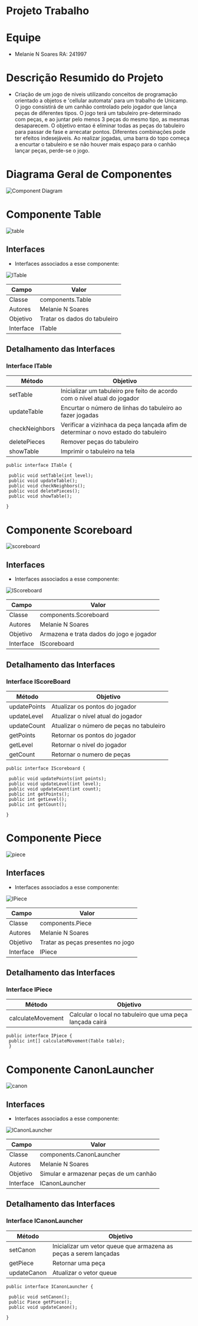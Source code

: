 # Projeto Trabalho

# Equipe
* Melanie N Soares RA: 241997

# Descrição Resumido do Projeto
* Criação de um jogo de niveis utilizando conceitos de programação orientado a objetos e 'cellular automata' para um trabalho de Unicamp.
 O jogo consistirá de um canhão controlado pelo jogador que lança peças de diferentes tipos. O jogo terá um tabuleiro pre-determinado com peças, e ao juntar pelo menos 3 peças do mesmo tipo, as mesmas desaparecem. O objetivo entao é eliminar todas as peças do tabuleiro para passar de fase e arrecatar pontos. Diferentes combinações pode ter efeitos indesejáveis. Ao realizar jogadas, uma barra do topo começa a encurtar o tabuleiro e se não houver mais espaço para o canhão lançar peças, perde-se o jogo.

# Diagrama Geral de Componentes


![Component Diagram](component-diagram.png)



# Componente Table
![table](Ctable.png)
## Interfaces
  * Interfaces associados a esse componente:
  
![ITable](ITABLE.png)
  
Campo | Valor
----- | -----
Classe | components.Table
Autores | Melanie N Soares
Objetivo | Tratar os dados do tabuleiro
Interface | ITable

## Detalhamento das Interfaces

### Interface ITable

Método | Objetivo
-------| --------
setTable | Inicializar um tabuleiro pre feito de acordo com o nível atual do jogador
updateTable | Encurtar o número de linhas do tabuleiro ao fazer jogadas
checkNeighbors| Verificar a vizinhaca da peça lançada afim de determinar o novo estado do tabuleiro
deletePieces| Remover peças do tabuleiro
showTable| Imprimir o tabuleiro na tela

~~~
public interface ITable {

 public void setTable(int level);
 public void updateTable();
 public void checkNeighbors();
 public void deletePieces();
 public void showTable();
 
}
~~~








# Componente Scoreboard
![scoreboard](Cscoreboard.png)

## Interfaces
  * Interfaces associados a esse componente:
  
![IScoreboard](IScore-comp.png)
  
Campo | Valor
----- | -----
Classe | components.Scoreboard
Autores | Melanie N Soares
Objetivo | Armazena e trata dados do jogo e jogador 
Interface | IScoreboard

## Detalhamento das Interfaces
### Interface IScoreBoard

Método | Objetivo
-------| --------
updatePoints | Atualizar os pontos do jogador
updateLevel | Atualizar o nível atual do jogador
updateCount| Atualizar o número de peças no tabuleiro
getPoints | Retornar os pontos do jogador
getLevel | Retornar o nível do jogador
getCount | Retornar o numero de peças

~~~
public interface IScoreboard {
 
 public void updatePoints(int points);
 public void updateLevel(int level);
 public void updateCount(int count);
 public int getPoints();
 public int getLevel();
 public int getCount();
 
}
~~~











# Componente Piece
![piece](Cpiece.png)
## Interfaces
  * Interfaces associados a esse componente:
  
![IPiece](Ipiece-comp.png)
  
Campo | Valor
----- | -----
Classe | components.Piece
Autores | Melanie N Soares
Objetivo | Tratar as peças presentes no jogo
Interface | IPiece

## Detalhamento das Interfaces

### Interface IPiece

Método | Objetivo
-------| --------
calculateMovement| Calcular o local no tabuleiro que uma peça lançada cairá

~~~
public interface IPiece {
 public int[] calculateMovement(Table table);
 }
~~~




# Componente CanonLauncher
![canon](Ccanon.png)

## Interfaces
  * Interfaces associados a esse componente:
  
![ICanonLauncher](ICanon-comp.png)
  
Campo | Valor
----- | -----
Classe | components.CanonLauncher
Autores | Melanie N Soares
Objetivo | Simular e armazenar peças de um canhão
Interface | ICanonLauncher

## Detalhamento das Interfaces

### Interface ICanonLauncher

Método | Objetivo
-------| --------
setCanon | Inicializar um vetor queue que armazena as peças a serem lançadas
getPiece | Retornar uma peça
updateCanon| Atualizar o vetor queue

~~~
public interface ICanonLauncher {

 public void setCanon();
 public Piece getPiece();
 public void updateCanon();
 
}

~~~





